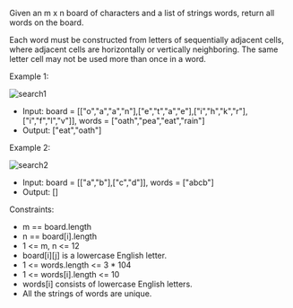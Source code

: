 Given an m x n board of characters and a list of strings words, return all words on the board.

Each word must be constructed from letters of sequentially adjacent cells, where adjacent cells are horizontally or vertically neighboring. The same letter cell may not be used more than once in a word.

Example 1:

![search1](https://github.com/user-attachments/assets/89ceb803-a949-48fa-b9b7-59c2ad7c30bf)

- Input: board = [["o","a","a","n"],["e","t","a","e"],["i","h","k","r"],["i","f","l","v"]], words = ["oath","pea","eat","rain"]
- Output: ["eat","oath"]

Example 2:

![search2](https://github.com/user-attachments/assets/25bf0fcd-0d56-4b34-a131-4e3085d1a286)

- Input: board = [["a","b"],["c","d"]], words = ["abcb"]
- Output: []

Constraints:
- m == board.length
- n == board[i].length
- 1 <= m, n <= 12
- board[i][j] is a lowercase English letter.
- 1 <= words.length <= 3 * 104
- 1 <= words[i].length <= 10
- words[i] consists of lowercase English letters.
- All the strings of words are unique.
